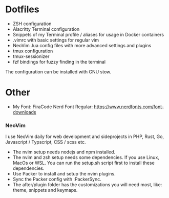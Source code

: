 # Dotfiles

- ZSH configuration
- Alacritty Terminal configuration
- Snippets of my Terminal profile / aliases for usage in Docker containers
- .vimrc with basic settings for regular vim
- NeoVim .lua config files with more advanced settings and plugins
- tmux configuration
- tmux-sessionizer
- fzf bindings for fuzzy finding in the terminal

The configuration can be installed with GNU stow.

# Other
- My Font: FiraCode Nerd Font Regular: https://www.nerdfonts.com/font-downloads

### NeoVim

I use NeoVim daily for web development and sideprojects in PHP, Rust, Go, Javascript / Typscript, CSS / scss etc.

- The nvim setup needs nodejs and npm installed.
- The nvim and zsh setup needs some dependencies. If you use Linux, MacOs or WSL. You can run the setup.sh script first to install these dependencies.
- Use Packer to install and setup the nvim plugins.
- Sync the Packer config with :PackerSync.
- The after/plugin folder has the customizations you will need most, like: theme, snippets and keymaps.
